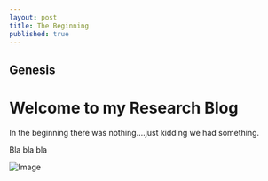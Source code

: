 ```yaml
---
layout: post
title: The Beginning
published: true
---
```


## **Genesis**
# Welcome to my Research Blog
In the beginning there was nothing....just kidding we had something.

Bla bla bla

![Image](src)
